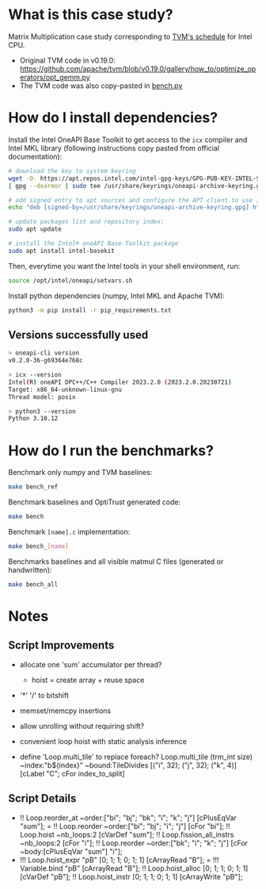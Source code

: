 # What is this case study?

Matrix Multiplication case study corresponding to [TVM's schedule](https://web.archive.org/web/20240920165959/https://tvm.apache.org/docs/how_to/optimize_operators/opt_gemm.html) for Intel CPU.

- Original TVM code in v0.19.0: https://github.com/apache/tvm/blob/v0.19.0/gallery/how_to/optimize_operators/opt_gemm.py
- The TVM code was also copy-pasted in [bench.py](bench.py)

# How do I install dependencies?

Install the Intel OneAPI Base Toolkit to get access to the `icx` compiler and Intel MKL library (following instructions copy pasted from official documentation):
```sh
# download the key to system keyring
wget -O- https://apt.repos.intel.com/intel-gpg-keys/GPG-PUB-KEY-INTEL-SW-PRODUCTS.PUB \
| gpg --dearmor | sudo tee /usr/share/keyrings/oneapi-archive-keyring.gpg > /dev/null

# add signed entry to apt sources and configure the APT client to use Intel repository:
echo "deb [signed-by=/usr/share/keyrings/oneapi-archive-keyring.gpg] https://apt.repos.intel.com/oneapi all main" | sudo tee /etc/apt/sources.list.d/oneAPI.list

# update packages list and repository index:
sudo apt update

# install the Intel® oneAPI Base Toolkit package
sudo apt install intel-basekit
```

Then, everytime you want the Intel tools in your shell environment, run:
```sh
source /opt/intel/oneapi/setvars.sh
```

Install python dependencies (numpy, Intel MKL and Apache TVM):
```sh
python3 -m pip install -r pip_requirements.txt 
```

## Versions successfully used

```sh
> oneapi-cli version
v0.2.0-36-g69364e768c

> icx --version
Intel(R) oneAPI DPC++/C++ Compiler 2023.2.0 (2023.2.0.20230721)
Target: x86_64-unknown-linux-gnu
Thread model: posix

> python3 --version
Python 3.10.12
```

# How do I run the benchmarks?

Benchmark only numpy and TVM baselines:
```sh
make bench_ref
```

Benchmark baselines and OptiTrust generated code:
```sh
make bench
```

Benchmark `[name].c` implementation:
```sh
make bench_[name]
```

Benchmarks baselines and all visible matmul C files (generated or handwritten):
```sh
make bench_all
```

# Notes

## Script Improvements

- allocate one 'sum' accumulator per thread?
    - hoist = create array + reuse space
- '*' '/' to bitshift
- memset/memcpy insertions

- allow unrolling without requiring shift?
- convenient loop hoist with static analysis inference
- define 'Loop.multi_tile' to replace foreach?
    Loop.multi_tile (trm_int size) ~index:"b${index}" ~bound:TileDivides
        [("i", 32); ("j", 32); ("k", 4)] [cLabel "C"; cFor index_to_split]

## Script Details

- !! Loop.reorder_at ~order:["bi"; "bj"; "bk"; "i"; "k"; "j"] [cPlusEqVar "sum"];
=
!! Loop.reorder ~order:["bi"; "bj"; "i"; "j"] [cFor "bi"];
!! Loop.hoist ~nb_loops:2 [cVarDef "sum"];
!! Loop.fission_all_instrs ~nb_loops:2 [cFor "i"];
!! Loop.reorder ~order:["bk"; "i"; "k"; "j"] [cFor ~body:[cPlusEqVar "sum"] "i"];
- !!! Loop.hoist_expr "pB" [0; 1; 1; 0; 1; 1] [cArrayRead "B"];
=
!!! Variable.bind "pB" [cArrayRead "B"];
!! Loop.hoist_alloc [0; 1; 1; 0; 1; 1] [cVarDef "pB"];
!! Loop.hoist_instr [0; 1; 1; 0; 1; 1] [cArrayWrite "pB"];

